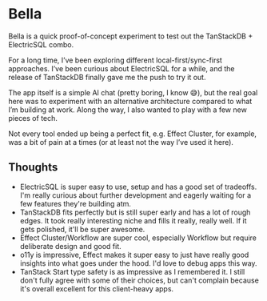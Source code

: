 # Bella

<!-- cspell:ignore Replicache -->

Bella is a quick proof-of-concept experiment to test out the TanStackDB + ElectricSQL combo.

For a long time, I’ve been exploring different local-first/sync-first approaches. I’ve been curious about ElectricSQL for a while, and the release of TanStackDB finally gave me the push to try it out.

The app itself is a simple AI chat (pretty boring, I know 😅), but the real goal here was to experiment with an alternative architecture compared to what I’m building at work. Along the way, I also wanted to play with a few new pieces of tech.

Not every tool ended up being a perfect fit, e.g. Effect Cluster, for example, was a bit of pain at a times (or at least not the way I’ve used it here).

## Thoughts

- ElectricSQL is super easy to use, setup and has a good set of tradeoffs. I'm really curious about further development and eagerly waiting for a few features they're building atm.
- TanStackDB fits perfectly but is still super early and has a lot of rough edges. It took really interesting niche and fills it really, really well. If it gets polished, it'll be super awesome.
- Effect Cluster/Workflow are super cool, especially Workflow but require deliberate design and good fit.
- o11y is impressive, Effect makes it super easy to just have really good insights into what goes under the hood. I'd love to debug apps this way.
- TanStack Start type safety is as impressive as I remembered it. I still don't fully agree with some of their choices, but can't complain because it's overall excellent for this client-heavy apps.
